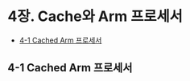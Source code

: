  # 4장. **Cache와 Arm 프로세서**

  * [4-1 Cached Arm 프로세서](#4-1-cached-arm-프로세서)  
  
  
  ## 4-1 Cached Arm 프로세서